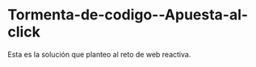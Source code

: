# Tormenta-de-codigo--Apuesta-al-click
Esta es la solución que planteo al reto de web reactiva.   

